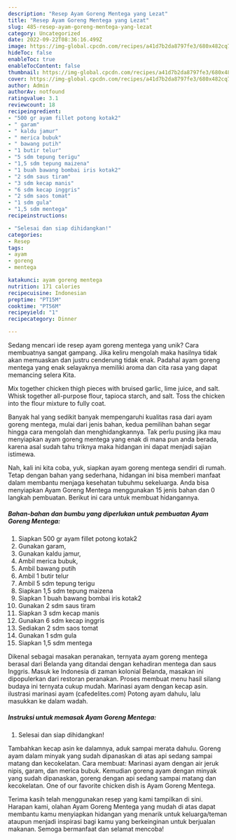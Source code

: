 ```yaml
---
description: "Resep Ayam Goreng Mentega yang Lezat"
title: "Resep Ayam Goreng Mentega yang Lezat"
slug: 485-resep-ayam-goreng-mentega-yang-lezat
category: Uncategorized
date: 2022-09-22T08:36:16.499Z
image: https://img-global.cpcdn.com/recipes/a41d7b2da8797fe3/680x482cq70/ayam-goreng-mentega-foto-resep-utama.jpg
hideToc: false
enableToc: true
enableTocContent: false
thumbnail: https://img-global.cpcdn.com/recipes/a41d7b2da8797fe3/680x482cq70/ayam-goreng-mentega-foto-resep-utama.jpg
cover: https://img-global.cpcdn.com/recipes/a41d7b2da8797fe3/680x482cq70/ayam-goreng-mentega-foto-resep-utama.jpg
author: Admin
authorAv: notfound
ratingvalue: 3.1
reviewcount: 18
recipeingredient:
- "500 gr ayam fillet potong kotak2"
- " garam"
- " kaldu jamur"
- " merica bubuk"
- " bawang putih"
- "1 butir telur"
- "5 sdm tepung terigu"
- "1,5 sdm tepung maizena"
- "1 buah bawang bombai iris kotak2"
- "2 sdm saus tiram"
- "3 sdm kecap manis"
- "6 sdm kecap inggris"
- "2 sdm saos tomat"
- "1 sdm gula"
- "1,5 sdm mentega"
recipeinstructions:

- "Selesai dan siap dihidangkan!"
categories:
- Resep
tags:
- ayam
- goreng
- mentega

katakunci: ayam goreng mentega 
nutrition: 171 calories
recipecuisine: Indonesian
preptime: "PT15M"
cooktime: "PT56M"
recipeyield: "1"
recipecategory: Dinner

---
```





Sedang mencari ide resep ayam goreng mentega yang unik? Cara membuatnya sangat gampang. Jika keliru mengolah maka hasilnya tidak akan memuaskan dan justru cenderung tidak enak. Padahal ayam goreng mentega yang enak selayaknya memiliki aroma dan cita rasa yang dapat memancing selera Kita.





Mix together chicken thigh pieces with bruised garlic, lime juice, and salt. Whisk together all-purpose flour, tapioca starch, and salt. Toss the chicken into the flour mixture to fully coat.

Banyak hal yang sedikit banyak mempengaruhi kualitas rasa dari ayam goreng mentega, mulai dari jenis bahan, kedua pemilihan bahan segar hingga cara mengolah dan menghidangkannya. Tak perlu pusing jika mau menyiapkan ayam goreng mentega yang enak di mana pun anda berada, karena asal sudah tahu triknya maka hidangan ini dapat menjadi sajian istimewa.






Nah, kali ini kita coba, yuk, siapkan ayam goreng mentega sendiri di rumah. Tetap dengan bahan yang sederhana, hidangan ini bisa memberi manfaat dalam membantu menjaga kesehatan tubuhmu sekeluarga. Anda bisa menyiapkan Ayam Goreng Mentega menggunakan 15 jenis bahan dan 0 langkah pembuatan. Berikut ini cara untuk membuat hidangannya.

<!--inarticleads1-->

##### Bahan-bahan dan bumbu yang diperlukan untuk pembuatan Ayam Goreng Mentega:

1. Siapkan 500 gr ayam fillet potong kotak2
1. Gunakan  garam,
1. Gunakan  kaldu jamur,
1. Ambil  merica bubuk,
1. Ambil  bawang putih
1. Ambil 1 butir telur
1. Ambil 5 sdm tepung terigu
1. Siapkan 1,5 sdm tepung maizena
1. Siapkan 1 buah bawang bombai iris kotak2
1. Gunakan 2 sdm saus tiram
1. Siapkan 3 sdm kecap manis
1. Gunakan 6 sdm kecap inggris
1. Sediakan 2 sdm saos tomat
1. Gunakan 1 sdm gula
1. Siapkan 1,5 sdm mentega


Dikenal sebagai masakan peranakan, ternyata ayam goreng mentega berasal dari Belanda yang ditandai dengan kehadiran mentega dan saus Inggris. Masuk ke Indonesia di zaman kolonial Belanda, masakan ini dipopulerkan dari restoran peranakan. Proses membuat menu hasil silang budaya ini ternyata cukup mudah. Marinasi ayam dengan kecap asin. ilustrasi marinasi ayam (cafedelites.com) Potong ayam dahulu, lalu masukkan ke dalam wadah. 

<!--inarticleads2-->

##### Instruksi untuk memasak Ayam Goreng Mentega:


1. Selesai dan siap dihidangkan!

Tambahkan kecap asin ke dalamnya, aduk sampai merata dahulu. Goreng ayam dalam minyak yang sudah dipanaskan di atas api sedang sampai matang dan kecokelatan. Cara membuat: Marinasi ayam dengan air jeruk nipis, garam, dan merica bubuk. Kemudian goreng ayam dengan minyak yang sudah dipanaskan, goreng dengan api sedang sampai matang dan kecokelatan. One of our favorite chicken dish is Ayam Goreng Mentega. 

Terima kasih telah menggunakan resep yang kami tampilkan di sini. Harapan kami, olahan Ayam Goreng Mentega yang mudah di atas dapat membantu kamu menyiapkan hidangan yang menarik untuk keluarga/teman ataupun menjadi inspirasi bagi kamu yang berkeinginan untuk berjualan makanan. Semoga bermanfaat dan selamat mencoba!
